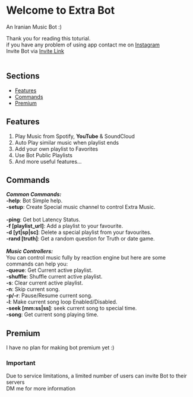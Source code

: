 # Welcome to Extra Bot

An Iranian Music Bot :)<br>

Thank you for reading this toturial.<br>
if you have any problem of using app contact me on [Instagram](https://www.instagram.com/amirhosseinf79)<br>
Invite Bot via [Invite Link](https://discord.com/api/oauth2/authorize?client_id=888404360344797255&permissions=2150886608&scope=bot)<br><br>

## Sections
- [Features](#features)
- [Commands](#commands)
- [Premium](#premium)

## Features
1. Play Music from Spotify, **YouTube** & SoundCloud
2. Auto Play similar music when playlist ends
3. Add your own playlist to Favorites
4. Use Bot Public Playlists
5. And more useful features...

## Commands
***Common Commands:***<br>
**-help**: Bot Simple help.<br>
**-setup**: Create Special music channel to control Extra Music.<br>
<br>
**-ping**: Get bot Latency Status.<br>
**-f [playlist_url]**: Add a playlist to your favourite.<br>
**-d [yt|sp|sc]**: Delete a special playlist from your favourites.<br>
**-rand [truth]**: Get a random question for Truth or date game.<br>
<br>
***Music Controllers:***<br>
You can control music fully by reaction engine but here are some commands can help you:<br>
**-queue**: Get Current active playlist.<br>
**-shuffle**: Shuffle current active playlist.<br>
**-s**: Clear current active playlist.<br>
**-n**: Skip current song.<br>
**-p/-r**: Pause/Resume current song.<br>
**-l**: Make current song loop Enabled/Disabled.<br>
**-seek [mm:ss|ss]**: seek current song to special time.<br>
**-song**: Get current song playing time.

## Premium
I have no plan for making bot premium yet :)

### Important
Due to service limitations, a limited number of users can invite Bot to their servers<br>
DM me for more information
